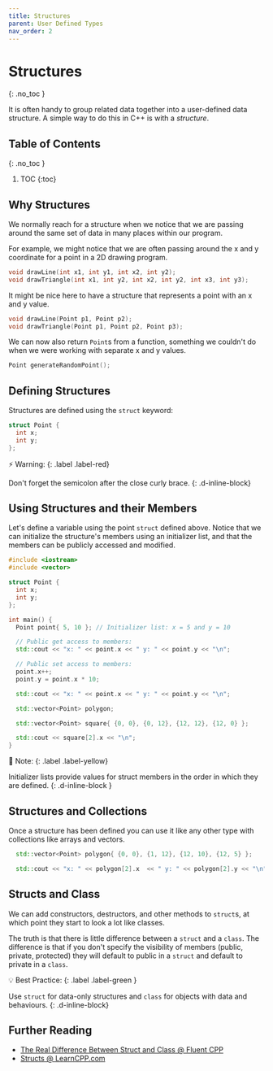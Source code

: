 ```yaml
---
title: Structures
parent: User Defined Types
nav_order: 2
---
```


<!-- prettier-ignore-start -->

# Structures
{: .no_toc }

It is often handy to group related data together into a user-defined data structure. A simple way to do this in C++ is with a *structure*.


## Table of Contents
{: .no_toc }

1. TOC
{:toc}

<!-- prettier-ignore-end -->

## Why Structures

We normally reach for a structure when we notice that we are passing around the same set of data in many places within our program.

For example, we might notice that we are often passing around the x and y coordinate for a point in a 2D drawing program.

```cpp
void drawLine(int x1, int y1, int x2, int y2);
void drawTriangle(int x1, int y2, int x2, int y2, int x3, int y3);
```

It might be nice here to have a structure that represents a point with an x and y value.

```cpp
void drawLine(Point p1, Point p2);
void drawTriangle(Point p1, Point p2, Point p3);
```

We can now also return `Point`s from a function, something we couldn't do when we were working with separate x and y values.

```cpp
Point generateRandomPoint();
```

## Defining Structures

Structures are defined using the `struct` keyword:

```cpp
struct Point {
  int x;
  int y;
};
```

⚡ Warning:
{: .label .label-red}

Don't forget the semicolon after the close curly brace.
{: .d-inline-block}

## Using Structures and their Members

Let's define a variable using the point `struct` defined above. Notice that we can initialize the structure's members using an initializer list, and that the members can be publicly accessed and modified.

```cpp
#include <iostream>
#include <vector>

struct Point {
  int x;
  int y;
};

int main() {
  Point point{ 5, 10 }; // Initializer list: x = 5 and y = 10

  // Public get access to members:
  std::cout << "x: " << point.x << " y: " << point.y << "\n";

  // Public set access to members:
  point.x++;
  point.y = point.x * 10;

  std::cout << "x: " << point.x << " y: " << point.y << "\n";

  std::vector<Point> polygon;

  std::vector<Point> square{ {0, 0}, {0, 12}, {12, 12}, {12, 0} };

  std::cout << square[2].x << "\n";
}
```

🎵 Note:
{: .label .label-yellow}

Initializer lists provide values for struct members in the order in which they are defined.
{: .d-inline-block }

## Structures and Collections

Once a structure has been defined you can use it like any other type with collections like arrays and vectors.

```cpp
  std::vector<Point> polygon{ {0, 0}, {1, 12}, {12, 10}, {12, 5} };

  std::cout << "x: " << polygon[2].x  << " y: " << polygon[2].y << "\n"
```

## Structs and Class

We can add constructors, destructors, and other methods to `struct`s, at which point they start to look a lot like classes.

The truth is that there is little difference between a `struct` and a `class`. The difference is that if you don't specify the visibility of members (public, private, protected) they will default to public in a `struct` and default to private in a `class`.

💡 Best Practice:
{: .label .label-green }

Use `struct` for data-only structures and `class` for objects with data and behaviours.
{: .d-inline-block}

## Further Reading

- [The Real Difference Between Struct and Class @ Fluent CPP](https://www.fluentcpp.com/2017/06/13/the-real-difference-between-struct-class/)
- [Structs @ LearnCPP.com](https://www.learncpp.com/cpp-tutorial/structs/)

